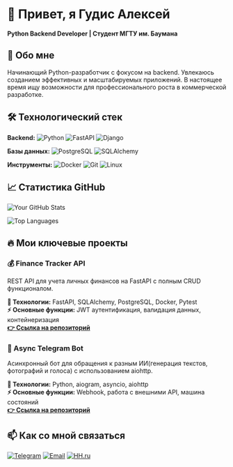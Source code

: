 # 👋 Привет, я Гудис Алексей 
**Python Backend Developer | Студент МГТУ им. Баумана**

## 🚀 Обо мне
Начинающий Python-разработчик с фокусом на backend. Увлекаюсь созданием эффективных и масштабируемых приложений. В настоящее время ищу возможности для профессионального роста в коммерческой разработке.

## 🛠 Технологический стек

**Backend:**
![Python](https://img.shields.io/badge/Python-3776AB?style=for-the-badge&logo=python&logoColor=white)
![FastAPI](https://img.shields.io/badge/FastAPI-005571?style=for-the-badge&logo=fastapi)
![Django](https://img.shields.io/badge/Django-092E20?style=for-the-badge&logo=django&logoColor=white)

**Базы данных:**
![PostgreSQL](https://img.shields.io/badge/PostgreSQL-316192?style=for-the-badge&logo=postgresql&logoColor=white)
![SQLAlchemy](https://img.shields.io/badge/SQLAlchemy-ffffff?style=for-the-badge&logo=sqlalchemy&logoColor=black)

**Инструменты:**
![Docker](https://img.shields.io/badge/Docker-2CA5E0?style=for-the-badge&logo=docker&logoColor=white)
![Git](https://img.shields.io/badge/Git-F05033?style=for-the-badge&logo=git&logoColor=white)
![Linux](https://img.shields.io/badge/Linux-FCC624?style=for-the-badge&logo=linux&logoColor=black)

## 📈 Статистика GitHub

![Your GitHub Stats](https://github-readme-stats.vercel.app/api?username=GudAlex61&show_icons=true&theme=radical)

![Top Languages](https://github-readme-stats.vercel.app/api/top-langs/?username=GudAlex61&layout=compact&theme=radical)

## 🔥 Мои ключевые проекты

### 💰 Finance Tracker API
REST API для учета личных финансов на FastAPI с полным CRUD функционалом.

**🔧 Технологии:** FastAPI, SQLAlchemy, PostgreSQL, Docker, Pytest  
**⚡ Основные функции:** JWT аутентификация, валидация данных, контейнеризация  
**[👉 Ссылка на репозиторий](https://github.com/ВАШ_USERNAME/finance-tracker)**

### 🤖 Async Telegram Bot
Асинхронный бот для обращения к разным ИИ(генерация текстов, фотографий и голоса) с использованием aiohttp.

**🔧 Технологии:** Python, aiogram, asyncio, aiohttp  
**⚡ Основные функции:** Webhook, работа с внешними API, машина состояний  
**[👉 Ссылка на репозиторий](https://github.com/ВАШ_USERNAME/telegram-bot)**

## 📫 Как со мной связаться

[![Telegram](https://img.shields.io/badge/Telegram-2CA5E0?style=for-the-badge&logo=telegram&logoColor=white)](https://t.me/gudalex61)
[![Email](https://img.shields.io/badge/Email-D14836?style=for-the-badge&logo=gmail&logoColor=white)](mailto:aleksejgudis623@gmail.com)
[![HH.ru](https://img.shields.io/badge/HH.ru-FF0000?style=for-the-badge&logo=hh.ru&logoColor=white)](https://hh.ru/resume/dd7fb0fbff0f4602b90039ed1f437969754263)
